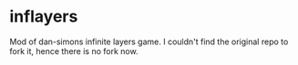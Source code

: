 # inflayers

Mod of dan-simons infinite layers game.
I couldn't find the original repo to fork it, hence there is no fork now.